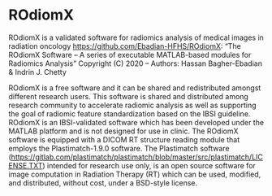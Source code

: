 # ROdiomX
ROdiomX is a validated software for radiomics analysis of medical images in radiation oncology
<https://github.com/Ebadian-HFHS/ROdiomX>: 
“The ROdiomX Software – A series of executable MATLAB-based modules for Radiomics Analysis”
Copyright (C) 2020 – Authors:  Hassan Bagher-Ebadian & Indrin J. Chetty

ROdiomX is a free software and it can be shared and redistributed amongst different research users.
This software is shared and distributed among research community to accelerate radiomic analysis as well as
supporting the goal of radiomic feature standardization based on the IBSI guideline.
ROdiomX is an IBSI-validated software which has been developed under the MATLAB platform and is not designed
for use in clinic. The ROdiomX software is equipped with a DICOM RT structure reading module that employs the
Plastimatch-1.9.0 software. The Plastimatch software (https://gitlab.com/plastimatch/plastimatch/blob/master/src/plastimatch/LICENSE.TXT) 
intended for research use only, is an open source software for image computation in Radiation Therapy (RT) which can be used, modified, 
and distributed, without cost, under a BSD-style license.


